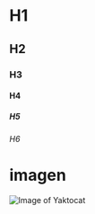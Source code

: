 # H1
## H2
### H3
#### H4
##### H5
###### H6


# imagen
![Image of Yaktocat](https://octodex.github.com/images/yaktocat.png)
